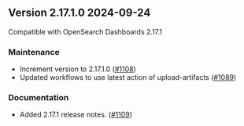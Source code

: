 ## Version 2.17.1.0 2024-09-24
Compatible with OpenSearch Dashboards 2.17.1

### Maintenance
* Increment version to 2.17.1.0 ([#1108](https://github.com/opensearch-project/alerting-dashboards-plugin/pull/1108))
* Updated workflows to use latest action of upload-artifacts ([#1089](https://github.com/opensearch-project/alerting-dashboards-plugin/pull/1089))

### Documentation
* Added 2.17.1 release notes. ([#1109](https://github.com/opensearch-project/alerting-dashboards-plugin/pull/1109))